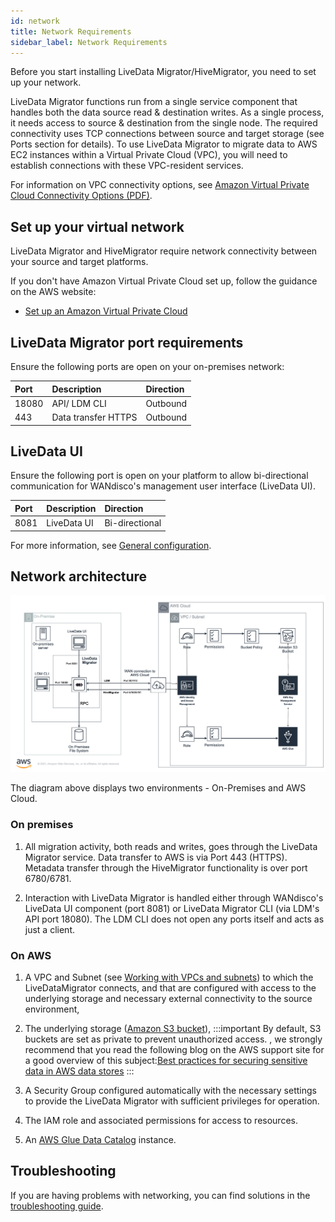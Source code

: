 ```yaml
---
id: network
title: Network Requirements
sidebar_label: Network Requirements
---
```


Before you start installing LiveData Migrator/HiveMigrator, you need to set up your network.

LiveData Migrator functions run from a single service component that handles both the data source read & destination writes. As a single process, it needs access to source & destination from the single node. The required connectivity uses TCP connections between source and target storage (see Ports section for details). To use LiveData Migrator to migrate data to AWS EC2 instances within a Virtual Private Cloud (VPC), you will need to establish connections with these VPC-resident services.

For information on VPC connectivity options, see [Amazon Virtual Private Cloud Connectivity Options (PDF)](https://d0.awsstatic.com/whitepapers/aws-amazon-vpc-connectivity-options.pdf).


## Set up your virtual network

LiveData Migrator and HiveMigrator require network connectivity between your source and target platforms.

If you don't have Amazon Virtual Private Cloud set up, follow the guidance on the AWS website:

* [Set up an Amazon Virtual Private Cloud](https://aws.amazon.com/vpc/)


## LiveData Migrator port requirements

Ensure the following ports are open on your on-premises network:

| Port | Description | Direction |
|:-----|:------------|:----------|
| 18080 | API/ LDM CLI | Outbound |
| 443 | Data transfer HTTPS | Outbound |

## LiveData UI

Ensure the following port is open on your platform to allow bi-directional communication for WANdisco's management user interface (LiveData UI).

| Port | Description | Direction |
|:-----|:------------|:----------|
| 8081 | LiveData UI | Bi-directional |

For more information, see [General configuration](https://docs.wandisco.com/live-data-migrator/docs/configuration-ui#general-configuration).

## Network architecture

![LiveData Migrator Network Architecture](/img/ldm-aws-architecture.png)

The diagram above displays two environments - On-Premises and AWS Cloud.

### On premises

1. All migration activity, both reads and writes, goes through the LiveData Migrator service. Data transfer to AWS is via Port 443 (HTTPS). Metadata transfer through the HiveMigrator functionality is over port 6780/6781.

1. Interaction with LiveData Migrator is handled either through WANdisco's LiveData UI component (port 8081) or LiveData Migrator CLI (via LDM's API port 18080). The LDM CLI does not open any ports itself and acts as just a client.

### On AWS

1. A VPC and Subnet (see [Working with VPCs and subnets](https://docs.aws.amazon.com/vpc/latest/userguide/working-with-vpcs.html)) to which the LiveDataMigrator connects, and that are configured with access to the underlying storage and necessary external connectivity to the source environment,

1. The underlying storage ([Amazon S3 bucket](https://docs.aws.amazon.com/AmazonS3/latest/userguide/GetStartedWithS3.html)),
:::important
By default, S3 buckets are set as private to prevent unauthorized access.
, we strongly recommend that you read the following blog on the AWS support site for a good overview of this subject:[Best practices for securing sensitive data in AWS data stores](https://aws.amazon.com/blogs/database/best-practices-for-securing-sensitive-data-in-aws-data-stores/)
:::

1. A Security Group configured automatically with the necessary settings to provide the LiveData Migrator with sufficient privileges for operation.

1. The IAM role and associated permissions for access to resources.  

1. An [AWS Glue Data Catalog](https://docs.aws.amazon.com/glue/latest/dg/what-is-glue.html) instance.


## Troubleshooting

If you are having problems with networking, you can find solutions in the [troubleshooting guide](./troubleshooting.md).
